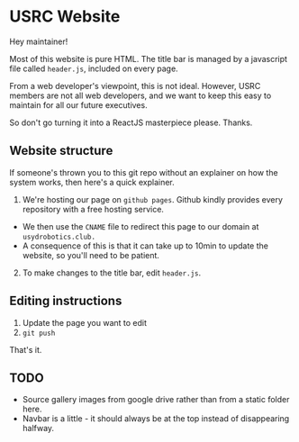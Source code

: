 # USRC Website
Hey maintainer!

Most of this website is pure HTML. The title bar is managed by a javascript file called `header.js`, included on every page. 

From a web developer's viewpoint, this is not ideal. However, USRC members are not all web developers, and we want to keep this easy to maintain for all our future executives. 

So don't go turning it into a ReactJS masterpiece please. Thanks.

## Website structure
If someone's thrown you to this git repo without an explainer on how the system works, then here's a quick explainer.
1. We're hosting our page on `github pages`. Github kindly provides every repository with a free hosting service. 
  - We then use the `CNAME` file to redirect this page to our domain at `usydrobotics.club.`
  - A consequence of this is that it can take up to 10min to update the website, so you'll need to be patient.
2. To make changes to the title bar, edit `header.js`.

## Editing instructions
1. Update the page you want to edit
2. `git push`

That's it.

## TODO
- Source gallery images from google drive rather than from a static folder here. 
- Navbar is a little - it should always be at the top instead of disappearing halfway.